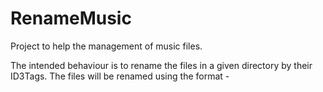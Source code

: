 # RenameMusic

Project to help the management of music files.

The intended behaviour is to rename the files in a given directory by their ID3Tags. 
The files will be renamed using the format <Artist> - <Title>.
